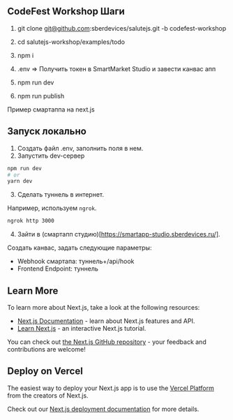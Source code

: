 ## CodeFest Workshop Шаги
1. git clone git@github.com:sberdevices/salutejs.git -b codefest-workshop
2. cd salutejs-workshop/examples/todo
3. npm i
4. .env => Получить токен в SmartMarket Studio и завести канвас апп

5. npm run dev
6. npm run publish


Пример смартаппа на next.js

## Запуск локально

1. Создать файл .env, заполнить поля в нем.
2. Запустить dev-сервер

```bash
npm run dev
# or
yarn dev
```

3. Сделать туннель в интернет.

Например, используем `ngrok`.
```bash
ngrok http 3000
```

4. Зайти в (смартапп студию)[https://smartapp-studio.sberdevices.ru/].

Создать канвас, задать следующие параметры:
 - Webhook смартапа: туннель+/api/hook
 - Frontend Endpoint: туннель

## Learn More

To learn more about Next.js, take a look at the following resources:

- [Next.js Documentation](https://nextjs.org/docs) - learn about Next.js features and API.
- [Learn Next.js](https://nextjs.org/learn) - an interactive Next.js tutorial.

You can check out [the Next.js GitHub repository](https://github.com/vercel/next.js/) - your feedback and contributions are welcome!

## Deploy on Vercel

The easiest way to deploy your Next.js app is to use the [Vercel Platform](https://vercel.com/new?utm_medium=default-template&filter=next.js&utm_source=create-next-app&utm_campaign=create-next-app-readme) from the creators of Next.js.

Check out our [Next.js deployment documentation](https://nextjs.org/docs/deployment) for more details.
